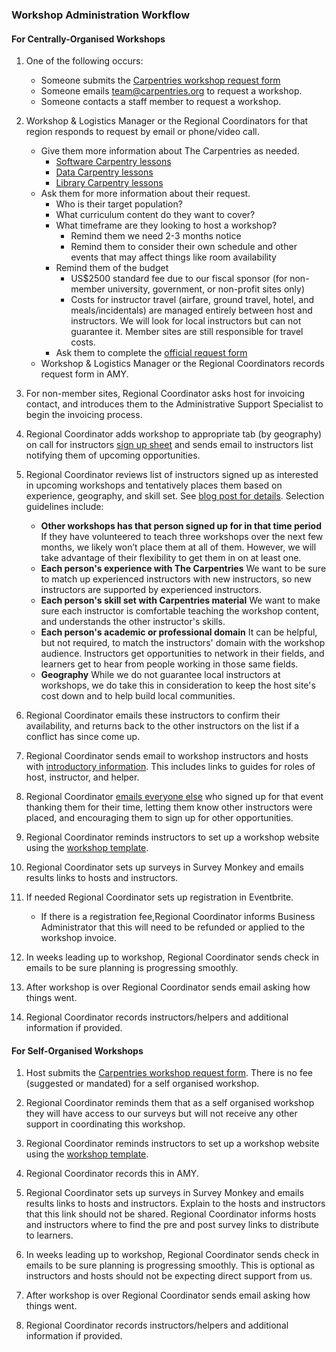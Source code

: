 ### Workshop Administration Workflow

#### For Centrally-Organised Workshops

1. One of the following occurs:
    * Someone submits the [Carpentries workshop request form](https://amy.carpentries.org/forms/workshop/) 
    * Someone emails team@carpentries.org to request a workshop.
    * Someone contacts a staff member to request a workshop.

1. Workshop & Logistics Manager or the Regional Coordinators for that region responds to request by email or phone/video call.
    * Give them more information about The Carpentries as needed.
        * [Software Carpentry lessons](https://software-carpentry.org/lessons/)
        * [Data Carpentry lessons](http://www.datacarpentry.org/lessons/)
        * [Library Carpentry lessons](https://librarycarpentry.org/lessons/)
    * Ask them for more information about their request.
        * Who is their target population?
        * What curriculum content do they want to cover?
        * What timeframe are they looking to host a workshop?
            * Remind them we need 2-3 months notice
            * Remind them to consider their own schedule and other events that may affect things like room availability
        * Remind them of the budget
            * US$2500 standard fee due to our fiscal sponsor (for non-member university, government, or non-profit sites only)
            * Costs for instructor travel (airfare, ground travel, hotel, and meals/incidentals) are managed entirely between host and instructors. We will look for local instructors but can not guarantee it. Member sites are still responsible for travel costs.
        * Ask them to complete the [official request form](https://amy.carpentries.org/forms/workshop/)  
    * Workshop & Logistics Manager or the Regional Coordinators records request form in AMY.

1. For non-member sites, Regional Coordinator asks host for invoicing contact, and introduces them to the Administrative Support Specialist to begin the invoicing process.

1. Regional Coordinator adds workshop to appropriate tab (by geography) on call for instructors [sign up sheet](https://docs.google.com/spreadsheets/d/1gYmN7zn1dcrQTFGunsCq6Pqj82Hs2csoCL9hjt0o3uo/edit#gid=0) and sends email to instructors list notifying them of upcoming opportunities.

1. Regional Coordinator reviews list of instructors signed up as interested in upcoming workshops and tentatively places them based on experience, geography, and skill set. See [blog post for details](https://software-carpentry.org/blog/2018/01/assign-instructors.html).  Selection guidelines include:

    * **Other workshops has that person signed up for in that time period**  If they have volunteered to teach three workshops over the next few months, we likely won’t place them at all of them. However, we will take advantage of their flexibility to get them in on at least one.
    * **Each person's experience with The Carpentries** We want to be sure to match up experienced instructors with new instructors, so new instructors are supported by experienced instructors. 
    * **Each person's skill set with Carpentries material**  We want to make sure each instructor is comfortable teaching the workshop content, and understands the other instructor's skills.
    * **Each person's academic or professional domain** It can be helpful, but not required, to match the instructors' domain with the workshop audience. Instructors get opportunities to network in their fields, and learners get to hear from people working in those same fields.
    * **Geography** While we do not guarantee local instructors at workshops, we do take this in consideration to keep the host site's cost down and to help build local communities.


1. Regional Coordinator emails these instructors to confirm their availability, and returns back to the other instructors on the list if a conflict has since come up.

1.  Regional Coordinator sends email to workshop instructors and hosts with [introductory information](email_templates.html#host-and-instructor-introductions).  This includes links to guides for roles of host, instructor, and helper.

1. Regional Coordinator [emails everyone else](email_templates.html#other-instructors-placed) who signed up for that event thanking them for their time, letting them know other instructors were placed, and encouraging them to sign up for other opportunities.

1. Regional Coordinator reminds instructors to set up a workshop website using the
[workshop template](https://github.com/carpentries/workshop-template).

1. Regional Coordinator sets up surveys in Survey Monkey and emails results links to hosts and instructors.

1. If needed Regional Coordinator sets up registration in Eventbrite. 
    * If there is a registration fee,Regional Coordinator informs Business Administrator that this will need to be refunded or applied to the workshop invoice.

1.  In weeks leading up to workshop, Regional Coordinator sends check in emails to be sure planning is progressing smoothly.

1. After workshop is over Regional Coordinator sends email asking how things went.

1. Regional Coordinator records instructors/helpers and additional information if provided.


#### For Self-Organised Workshops
 
1. Host submits the [Carpentries workshop request form](https://amy.carpentries.org/forms/workshop/). There is no fee (suggested or mandated) for a self organised workshop.

1. Regional Coordinator reminds them that as a self organised workshop they will have access to our surveys but will not receive any other support in coordinating this workshop.

1. Regional Coordinator reminds instructors to set up a workshop website using the
[workshop template](https://github.com/carpentries/workshop-template).

1. Regional Coordinator records this in AMY.

1. Regional Coordinator sets up surveys in Survey Monkey and emails results links to hosts and instructors. Explain to the hosts and instructors that this link should not be shared. Regional Coordinator informs hosts and instructors where to find the pre and post survey links to distribute to learners.

1. In weeks leading up to workshop, Regional Coordinator sends check in emails to be sure planning is progressing smoothly. This is optional as instructors and hosts should not be expecting direct support from us.

1. After workshop is over Regional Coordinator sends email asking how things went.

1. Regional Coordinator records instructors/helpers and additional information if provided.
